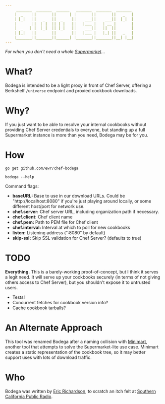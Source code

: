 ```yaml
---
     _______  _______  ______   _______  _______  _______
    |  _    ||       ||      | |       ||       ||   _   |
    | |_|   ||   _   ||  _    ||    ___||    ___||  |_|  |
    |       ||  | |  || | |   ||   |___ |   | __ |       |
    |  _   | |  |_|  || |_|   ||    ___||   ||  ||       |
    | |_|   ||       ||       ||   |___ |   |_| ||   _   |
    |_______||_______||______| |_______||_______||__| |__|
---
```


_For when you don't need a whole [Supermarket](https://supermarket.chef.io)..._

# What?

Bodega is intended to be a light proxy in front of Chef Server, offering a
Berkshelf `/universe` endpoint and proxied cookbook downloads.

# Why?

If you just want to be able to resolve your internal cookbooks without
providing Chef Server credentials to everyone, but standing up a full
Supermarket instance is more than you need, Bodega may be for you.

# How

`go get github.com/ewr/chef-bodega`

`bodega --help`

Command flags:

* __baseURL:__ Base to use in our download URLs. Could be "http://localhost:8080"
    if you're just playing around locally, or some different host/port for
    network use.
* __chef.server:__ Chef server URL, including organization path if necessary.
* __chef.client:__ Chef client name
* __chef.pem:__ Path to PEM file for Chef client
* __chef.interval:__ Interval at which to poll for new cookbooks
* __listen:__ Listening address (":8080" by default)
* __skip-ssl:__ Skip SSL validation for Chef Server? (defaults to true)


# TODO

__Everything.__ This is a barely-working proof-of-concept, but I think it
serves a legit need. It will serve up your cookbooks securely (in terms of
not giving others access to Chef Server), but you shouldn't expose it to
untrusted users.

* Tests!
* Concurrent fetches for cookbook version info?
* Cache cookbook tarballs?

# An Alternate Approach

This tool was renamed Bodega after a naming collision with
[Minimart](https://github.com/electric-it/minimart), another tool that
attempts to solve the Supermarket-lite use case. Minimart creates a static
representation of the cookbook tree, so it may better support uses with lots
of download traffic.

# Who

Bodega was written by [Eric Richardson](http://ewr.is), to scratch an
itch felt at [Southern California Public Radio](http://www.scpr.org).
